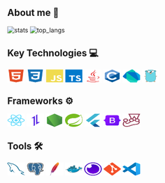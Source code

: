 ## About me 📃

<div style="display: inline_block">
  <img
    align="center"
    alt="stats"
    src="https://github-readme-stats.vercel.app/api?username=InfinitePondera&theme=transparent&show_icons=true&rank_icon=github&include_all_commits=true&custom_title=My+GitHub+Stats"
  />
  <img
    align="center"
    alt="top_langs"
    src="https://github-readme-stats.vercel.app/api/top-langs?username=InfinitePondera&theme=transparent"
  />
</div>

## Key Technologies 💻

<div style="display: inline_block">
  <img height="30" width="40" align="center" title="HTML" alt="HTML" src="https://raw.githubusercontent.com/devicons/devicon/master/icons/html5/html5-plain.svg"/>
  <img height="30" width="40" align="center" title="CSS" alt="CSS" src="https://raw.githubusercontent.com/devicons/devicon/master/icons/css3/css3-plain.svg"/>
  <img height="30" width="40" align="center" title="JavaScript" alt="JavaScript" src="https://raw.githubusercontent.com/devicons/devicon/master/icons/javascript/javascript-plain.svg"/>
  <img height="30" width="40" align="center" title="TypeScript" alt="TypeScript" src="https://raw.githubusercontent.com/devicons/devicon/master/icons/typescript/typescript-plain.svg"/>
  <img height="30" width="40" align="center" title="Java" alt="Java" src="https://raw.githubusercontent.com/devicons/devicon/master/icons/java/java-plain.svg"/>
  <img height="30" width="40" align="center" title="C" alt="C" src="https://raw.githubusercontent.com/devicons/devicon/master/icons/c/c-original.svg"/>
  <img height="30" width="40" align="center" title="Dart" alt="Dart" src="https://raw.githubusercontent.com/devicons/devicon/master/icons/dart/dart-original.svg"/>
  <img height="30" width="40" align="center" title="Go" alt="Go" src="https://raw.githubusercontent.com/devicons/devicon/master/icons/go/go-original.svg"/>
</div>

## Frameworks ⚙️

<div style="display: inline_block">
  <img height="30" width="40" align="center" title="React" alt="React" src="https://raw.githubusercontent.com/devicons/devicon/master/icons/react/react-original.svg"/>
  <img height="30" width="40" align="center" title="Axios" alt="Axios" src="https://raw.githubusercontent.com/devicons/devicon/master/icons/axios/axios-plain.svg"/>
  <img height="30" width="40" align="center" title="Node" alt="Node" src="https://raw.githubusercontent.com/devicons/devicon/master/icons/nodejs/nodejs-original.svg"/>
  <img height="30" width="40" align="center" title="Spring" alt="Spring" src="https://raw.githubusercontent.com/devicons/devicon/master/icons/spring/spring-original.svg"/>
  <img height="30" width="40" align="center" title="Flutter" alt="Flutter" src="https://raw.githubusercontent.com/devicons/devicon/master/icons/flutter/flutter-original.svg"/>
  <img height="30" width="40" align="center" title="Bootstrap" alt="Bootstrap" src="https://raw.githubusercontent.com/devicons/devicon/master/icons/bootstrap/bootstrap-original.svg"/>

  <img height="30" width="40" align="center" title="Jest" alt="Jest" src="https://raw.githubusercontent.com/devicons/devicon/master/icons/jest/jest-plain.svg"/>
</div>

## Tools 🛠️

<div style="display: inline_block">
  <img height="30" width="40" align="center" title="MySQL" alt="MySQL" src="https://raw.githubusercontent.com/devicons/devicon/master/icons/mysql/mysql-original.svg"/>
  <img height="30" width="40" align="center" title="PostgreSQL" alt="PostgreSQL" src="https://raw.githubusercontent.com/devicons/devicon/master/icons/postgresql/postgresql-original.svg"/>
  <img height="30" width="40" align="center" title="Apache" alt="Apache" src="https://raw.githubusercontent.com/devicons/devicon/master/icons/apache/apache-original.svg"/>

  <img height="30" width="40" align="center" title="Docker" alt="Docker" src="https://raw.githubusercontent.com/devicons/devicon/master/icons/docker/docker-original.svg"/>
  <img height="30" width="40" align="center" title="Insomnia" alt="Insomnia" src="https://raw.githubusercontent.com/devicons/devicon/master/icons/insomnia/insomnia-original.svg"/>
  
  <img height="30" width="40" align="center" title="Git" alt="Git" src="https://raw.githubusercontent.com/devicons/devicon/master/icons/git/git-original.svg"/>
  <img height="30" width="40" align="center" title="Visual Studio Code" alt="Visual Studio Code" src="https://raw.githubusercontent.com/devicons/devicon/master/icons/vscode/vscode-original.svg"/>
</div>
